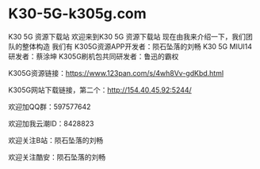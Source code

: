 # K30-5G-k305g.com
K30 5G 资源下载站
欢迎来到K30 5G 资源下载站
现在由我来介绍一下，我们团队的整体构造
我们有
K305G资源APP开发者：陨石坠落的刘畅
K30 5G MIUI14研发者：蔡涂坤
K305G刷机包共同研发者：鲁迅的霸权

K305G资源链接：https://www.123pan.com/s/4wh8Vv-gdKbd.html

K305G网站下载链接，第二个：http://154.40.45.92:5244/

欢迎加QQ群：597577642

欢迎加我云潮ID：8428823

欢迎关注B站：陨石坠落的刘畅

欢迎关注酷安：陨石坠落的刘畅
